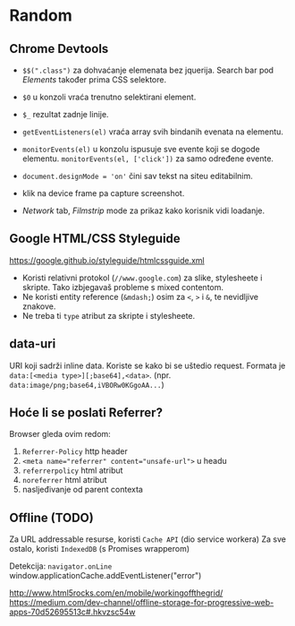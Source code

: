 # Random

## Chrome Devtools
* `$$(".class")` za dohvaćanje elemenata bez jquerija. Search bar pod *Elements* također prima CSS selektore.
* `$0` u konzoli vraća trenutno selektirani element.
* `$_` rezultat zadnje linije.

* `getEventListeners(el)` vraća array svih bindanih evenata na elementu.
* `monitorEvents(el)` u konzolu ispusuje sve evente koji se dogode elementu. `monitorEvents(el, ['click'])` za samo određene evente.

* `document.designMode = 'on'` čini sav tekst na siteu editabilnim.
* klik na device frame pa capture screenshot.
* *Network* tab, *Filmstrip* mode za prikaz kako korisnik vidi loadanje.


## Google HTML/CSS Styleguide
https://google.github.io/styleguide/htmlcssguide.xml
* Koristi relativni protokol (`//www.google.com`) za slike, stylesheete i skripte. Tako izbjegavaš probleme s mixed contentom.
* Ne koristi entity reference (`&mdash;`) osim za `<`, `>` i `&`, te nevidljive znakove.
* Ne treba ti `type` atribut za skripte i stylesheete.


## data-uri
URI koji sadrži inline data. Koriste se kako bi se uštedio request.
Formata je `data:[<media type>][;base64],<data>`. (npr. `data:image/png;base64,iVBORw0KGgoAA...`)


## Hoće li se poslati Referrer?
Browser gleda ovim redom:
1. `Referrer-Policy` http header
2. `<meta name="referrer" content="unsafe-url">` u headu
3. `referrerpolicy` html atribut
4. `noreferrer` html atribut
5. nasljeđivanje od parent contexta



## Offline (TODO)
Za URL addressable resurse, koristi `Cache API` (dio service workera)
Za sve ostalo, koristi `IndexedDB` (s Promises wrapperom)

Detekcija:
`navigator.onLine`
window.applicationCache.addEventListener("error")

http://www.html5rocks.com/en/mobile/workingoffthegrid/
https://medium.com/dev-channel/offline-storage-for-progressive-web-apps-70d52695513c#.hkvzsc54w
